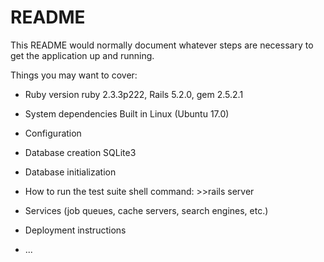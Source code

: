 # README

This README would normally document whatever steps are necessary to get the
application up and running.

Things you may want to cover:

* Ruby version
ruby 2.3.3p222,  Rails 5.2.0,  gem 2.5.2.1

* System dependencies
Built in Linux (Ubuntu 17.0)

* Configuration

* Database creation
SQLite3

* Database initialization

* How to run the test suite
shell command:   >>rails server

* Services (job queues, cache servers, search engines, etc.)

* Deployment instructions

* ...
